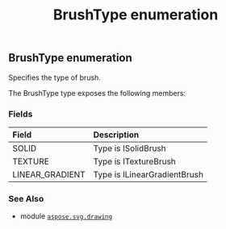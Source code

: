 ﻿---
title: BrushType enumeration
second_title: Aspose.SVG for Python via .NET API References
description: 
type: docs
weight: 270
url: /python-net/aspose.svg.drawing/brushtype/
is_root: false
---

## BrushType enumeration

Specifies the type of brush.



The BrushType type exposes the following members:

### Fields
| Field | Description |
| :- | :- |
| SOLID | Type is ISolidBrush |
| TEXTURE | Type is ITextureBrush |
| LINEAR_GRADIENT | Type is ILinearGradientBrush |



### See Also
* module [`aspose.svg.drawing`](..)
